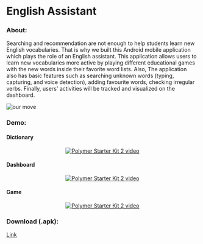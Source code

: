 # English Assistant
### About:
Searching and recommendation are not enough to help students learn new English vocabularies. That is why we built this Android mobile application which plays the role of an English assistant. This application allows users to learn new vocabularies more active by playing different educational games with the new words inside their favorite word lists. Also, The application also has basic features such as searching unknown words (typing, capturing, and voice detection), adding favourite words, checking irregular verbs. Finally, users' activities will be tracked and visualized on the dashboard. 

![our move](https://user-images.githubusercontent.com/34677577/39404699-d7d9eb10-4bdb-11e8-81a9-4cd683a215fb.PNG)

### Demo:
#### Dictionary
<p align="center">
  <a href="https://www.youtube.com/watch?v=gg6ZemHq2Zc">
    <img src="https://img.youtube.com/vi/gg6ZemHq2Zc/0.jpg" alt="Polymer Starter Kit 2 video">
  </a>
</p>

#### Dashboard
<p align="center">
  <a href="https://www.youtube.com/watch?v=7r7bPlChhc0">
    <img src="https://img.youtube.com/vi/7r7bPlChhc0/0.jpg" alt="Polymer Starter Kit 2 video">
  </a>
</p>

#### Game
<p align="center">
  <a href="https://www.youtube.com/watch?v=a72onFOPCRU">
    <img src="https://img.youtube.com/vi/a72onFOPCRU/0.jpg" alt="Polymer Starter Kit 2 video">
  </a>
</p>

### Download (.apk):
[Link](https://drive.google.com/open?id=1Mmw4jkqo9BVkVqHPgvYUmeM12cTa1FbS)
